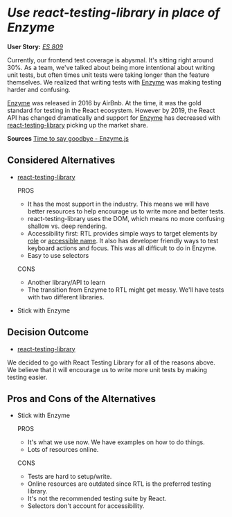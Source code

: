
# *Use react-testing-library in place of Enzyme*

**User Story:**  *[ES 809](https://jiraent.cms.gov/browse/ES-809)*

  Currently, our frontend test coverage is abysmal. It's sitting right around 30%.
  As a team, we've talked about being more intentional about writing unit
  tests, but often times unit tests were taking longer than the feature
  themselves. We realized that writing tests with [Enzyme](https://enzymejs.github.io/enzyme/)
  was making testing harder and confusing.

[Enzyme](https://enzymejs.github.io/enzyme/) was released in 2016 by AirBnb.
At the time, it was the gold standard for testing in the React ecosystem.
However by 2019, the React API has changed dramatically and support for
[Enzyme](https://enzymejs.github.io/enzyme/) has decreased with  [react-testing-library](https://testing-library.com/docs/react-testing-library/intro/)
picking up the market share.

**Sources**
[Time to say goodbye - Enzyme.js](https://www.piotrstaniow.pl/goodbye-enzyme)

## Considered Alternatives

* [react-testing-library](https://testing-library.com/docs/react-testing-library/intro/)

  PROS
  * It has the most support in the industry. This means we will have better
  resources to help encourage us to write more and better tests.
  * react-testing-library uses the DOM, which means no more confusing shallow vs.
  deep rendering.
  * Accessibility first: RTL provides simple ways to target elements by
  [role](https://developer.mozilla.org/en-US/docs/Web/Accessibility/ARIA/Roles)
  or [accessible name](https://www.w3.org/TR/accname-1.1/).
  It also has developer friendly ways to test keyboard actions and focus. This was
  all difficult to do in Enzyme.
  * Easy to use selectors

  CONS
  * Another library/API to learn
  * The transition from Enzyme to RTL might get messy. We'll have tests with two
  different libraries.

* Stick with Enzyme

## Decision Outcome

* [react-testing-library](https://testing-library.com/docs/react-testing-library/intro/)

We decided to go with React Testing Library for all of the reasons above.
We believe that it will encourage us to write more unit tests by making testing
easier.

## Pros and Cons of the Alternatives

* Stick with Enzyme

  PROS
  * It's what we use now. We have examples on how to do things.
  * Lots of resources online.

  CONS
  * Tests are hard to setup/write.
  * Online resources are outdated since RTL is the preferred testing library.
  * It's not the recommended testing suite by React.
  * Selectors don't account for accessibility.
